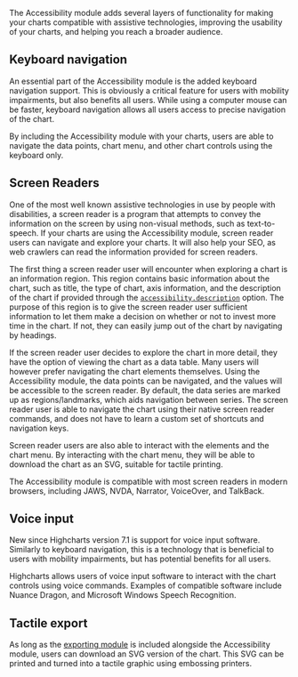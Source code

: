 The Accessibility module adds several layers of functionality for making your charts compatible with assistive technologies, improving the usability of your charts, and helping you reach a broader audience. 

Keyboard navigation
-------------------

An essential part of the Accessibility module is the added keyboard navigation support. This is obviously a critical feature for users with mobility impairments, but also benefits all users. While using a computer mouse can be faster, keyboard navigation allows all users access to precise navigation of the chart.

By including the Accessibility module with your charts, users are able to navigate the data points, chart menu, and other chart controls using the keyboard only. 

Screen Readers
--------------

One of the most well known assistive technologies in use by people with disabilities, a screen reader is a program that attempts to convey the information on the screen by using non-visual methods, such as text-to-speech. If your charts are using the Accessibility module, screen reader users can navigate and explore your charts. It will also help your SEO, as web crawlers can read the information provided for screen readers.

The first thing a screen reader user will encounter when exploring a chart is an information region. This region contains basic information about the chart, such as title, the type of chart, axis information, and the description of the chart if provided through the [`accessibility.description`](https://api.highcharts.com/highcharts/accessibility.description) option. The purpose of this region is to give the screen reader user sufficient information to let them make a decision on whether or not to invest more time in the chart. If not, they can easily jump out of the chart by navigating by headings.

If the screen reader user decides to explore the chart in more detail, they have the option of viewing the chart as a data table. Many users will however prefer navigating the chart elements themselves. Using the Accessibility module, the data points can be navigated, and the values will be accessible to the screen reader. By default, the data series are marked up as regions/landmarks, which aids navigation between series. The screen reader user is able to navigate the chart using their native screen reader commands, and does not have to learn a custom set of shortcuts and navigation keys.

Screen reader users are also able to interact with the elements and the chart menu. By interacting with the chart menu, they will be able to download the chart as an SVG, suitable for tactile printing.

The Accessibility module is compatible with most screen readers in modern browsers, including JAWS, NVDA, Narrator, VoiceOver, and TalkBack. 

Voice input
-----------

New since Highcharts version 7.1 is support for voice input software. Similarly to keyboard navigation, this is a technology that is beneficial to users with mobility impairments, but has potential benefits for all users.

Highcharts allows users of voice input software to interact with the chart controls using voice commands. Examples of compatible software include Nuance Dragon, and Microsoft Windows Speech Recognition. 

Tactile export
--------------

As long as the [exporting module](https://code.highcharts.com/modules/exporting.js) is included alongside the Accessibility module, users can download an SVG version of the chart. This SVG can be printed and turned into a tactile graphic using embossing printers.